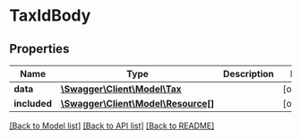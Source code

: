 # TaxIdBody

## Properties
Name | Type | Description | Notes
------------ | ------------- | ------------- | -------------
**data** | [**\Swagger\Client\Model\Tax**](Tax.md) |  | [optional] 
**included** | [**\Swagger\Client\Model\Resource[]**](Resource.md) |  | [optional] 

[[Back to Model list]](../../README.md#documentation-for-models) [[Back to API list]](../../README.md#documentation-for-api-endpoints) [[Back to README]](../../README.md)

